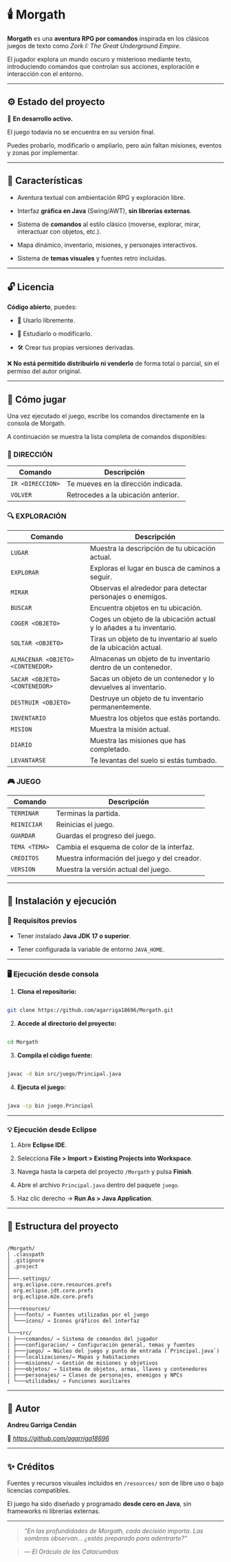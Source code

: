 # 🕯️ Morgath

  

**Morgath** es una **aventura RPG por comandos** inspirada en los clásicos juegos de texto como *Zork I: The Great Underground Empire*.

El jugador explora un mundo oscuro y misterioso mediante texto, introduciendo comandos que controlan sus acciones, exploración e interacción con el entorno.

  

---

  

## ⚙️ Estado del proyecto

  

🚧 **En desarrollo activo.**

El juego todavía no se encuentra en su versión final.

Puedes probarlo, modificarlo o ampliarlo, pero aún faltan misiones, eventos y zonas por implementar.

  

---

  

## 🧩 Características

  

- Aventura textual con ambientación RPG y exploración libre.

- Interfaz **gráfica en Java** (Swing/AWT), **sin librerías externas**.

- Sistema de **comandos** al estilo clásico (moverse, explorar, mirar, interactuar con objetos, etc.).

- Mapa dinámico, inventario, misiones, y personajes interactivos.

- Sistema de **temas visuales** y fuentes retro incluidas.

  

---

  

## 🔓 Licencia

  

**Código abierto**, puedes:

- 📘 Usarlo libremente.

- 🧠 Estudiarlo o modificarlo.

- 🛠️ Crear tus propias versiones derivadas.

  

❌ **No está permitido distribuirlo ni venderlo** de forma total o parcial, sin el permiso del autor original.

  

---

  

## 🧭 Cómo jugar

  

Una vez ejecutado el juego, escribe los comandos directamente en la consola de Morgath.

A continuación se muestra la lista completa de comandos disponibles:

  

### 🧭 DIRECCIÓN

  

| Comando | Descripción |
|----------|--------------|
| `IR <DIRECCION>` | Te mueves en la dirección indicada. |
| `VOLVER` | Retrocedes a la ubicación anterior. |

  

### 🔍 EXPLORACIÓN

  

| Comando | Descripción |
|----------|--------------|
| `LUGAR` | Muestra la descripción de tu ubicación actual. |
| `EXPLORAR` | Exploras el lugar en busca de caminos a seguir. |
| `MIRAR` | Observas el alrededor para detectar personajes o enemigos. |
| `BUSCAR` | Encuentra objetos en tu ubicación. |
| `COGER <OBJETO>` | Coges un objeto de la ubicación actual y lo añades a tu inventario. |
| `SOLTAR <OBJETO>` | Tiras un objeto de tu inventario al suelo de la ubicación actual. |
| `ALMACENAR <OBJETO> <CONTENEDOR>` | Almacenas un objeto de tu inventario dentro de un contenedor. |
| `SACAR <OBJETO> <CONTENEDOR>` | Sacas un objeto de un contenedor y lo devuelves al inventario. |
| `DESTRUIR <OBJETO>` | Destruye un objeto de tu inventario permanentemente. |
| `INVENTARIO` | Muestra los objetos que estás portando. |
| `MISION` | Muestra la misión actual. |
| `DIARIO` | Muestra las misiones que has completado. |
| `LEVANTARSE` | Te levantas del suelo si estás tumbado. |

  

### 🎮 JUEGO

  

| Comando | Descripción |
|----------|--------------|
| `TERMINAR` | Terminas la partida. |
| `REINICIAR` | Reinicias el juego. |
| `GUARDAR` | Guardas el progreso del juego. |
| `TEMA <TEMA>` | Cambia el esquema de color de la interfaz. |
| `CREDITOS` | Muestra información del juego y del creador. |
| `VERSION` | Muestra la versión actual del juego. |

  

---

  

## 💾 Instalación y ejecución

  

### 🔸 Requisitos previos

- Tener instalado **Java JDK 17 o superior**.

- Tener configurada la variable de entorno `JAVA_HOME`.

  

---

  

### 🖥️ Ejecución desde consola

  

1.  **Clona el repositorio:**

```bash

git clone https://github.com/agarriga18696/Morgath.git

```

  

2.  **Accede al directorio del proyecto:**

```bash

cd Morgath

```

  

3.  **Compila el código fuente:**

```bash

javac -d bin src/juego/Principal.java

```

  

4.  **Ejecuta el juego:**

```bash

java -cp bin juego.Principal

```

  

---

  

### 💡 Ejecución desde Eclipse

  

1. Abre **Eclipse IDE**.

2. Selecciona **File > Import > Existing Projects into Workspace**.

3. Navega hasta la carpeta del proyecto `/Morgath` y pulsa **Finish**.

4. Abre el archivo `Principal.java` dentro del paquete `juego`.

5. Haz clic derecho → **Run As > Java Application**.

  

---

  

## 🧱 Estructura del proyecto

  

```

/Morgath/
│ .classpath
│ .gitignore
│ .project
│
├───.settings/
│ org.eclipse.core.resources.prefs
│ org.eclipse.jdt.core.prefs
│ org.eclipse.m2e.core.prefs
│
├───resources/
│ ├───fonts/ → Fuentes utilizadas por el juego
│ └───icons/ → Iconos gráficos del interfaz
│
└───src/
| ├───comandos/ → Sistema de comandos del jugador
| ├───configuracion/ → Configuración general, temas y fuentes
| ├───juego/ → Núcleo del juego y punto de entrada (`Principal.java`)
| ├───localizaciones/→ Mapas y habitaciones
| ├───misiones/ → Gestión de misiones y objetivos
| ├───objetos/ → Sistema de objetos, armas, llaves y contenedores
| ├───personajes/ → Clases de personajes, enemigos y NPCs
| └───utilidades/ → Funciones auxiliares

```

  

---

  

## 👤 Autor

  

**Andreu Garriga Cendán**

📧 *https://github.com/agarriga18696*

  

---

  

## ✨ Créditos

  

Fuentes y recursos visuales incluidos en `/resources/` son de libre uso o bajo licencias compatibles.

El juego ha sido diseñado y programado **desde cero en Java**, sin frameworks ni librerías externas.

  

---

  

> *“En las profundidades de Morgath, cada decisión importa. Las sombras observan… ¿estás preparado para adentrarte?”*

> — *El Oráculo de las Catacumbas*
